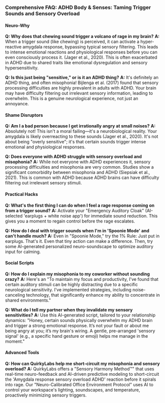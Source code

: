 ### **Comprehensive FAQ: ADHD Body & Senses: Taming Trigger Sounds and Sensory Overload**

#### **Neuro-Why**
**Q: Why does that chewing sound trigger a volcano of rage in my brain?**
**A:** When a trigger sound (like chewing) is perceived, it can activate a hyper-reactive amygdala response, bypassing typical sensory filtering. This leads to intense emotional reactions and physiological responses before you can even consciously process it. (Jager et al., 2020). This is often exacerbated in ADHD due to shared traits like emotional dysregulation and sensory hypersensitivity.

**Q: Is this just being "sensitive," or is it an ADHD thing?**
**A:** It's definitely an ADHD thing, and often misophonia! Bijlenga et al. (2017) found that sensory processing difficulties are highly prevalent in adults with ADHD. Your brain may have difficulty filtering out irrelevant sensory information, leading to overwhelm. This is a genuine neurological experience, not just an annoyance.

#### **Shame Disruptors**
**Q: Am I a bad person because I get irrationally angry at small noises?**
**A:** Absolutely not! This isn't a moral failing—it's a neurobiological reality. Your amygdala is likely overreacting to these sounds (Jager et al., 2020). It's not about being "overly sensitive"; it's that certain sounds trigger intense emotional and physiological responses.

**Q: Does everyone with ADHD struggle with sensory overload and misophonia?**
**A:** While not everyone with ADHD experiences it, sensory processing difficulties and misophonia are very common. Studies show a significant comorbidity between misophonia and ADHD (Siepsiak et al., 2021). This is common with ADHD because ADHD brains can have difficulty filtering out irrelevant sensory stimuli.

#### **Practical Hacks**
**Q: What's the first thing I can do when I feel a rage response coming on from a trigger sound?**
**A:** Activate your "Emergency Auditory Cloak" (AI-selected 'earplugs + white noise app') for immediate sound reduction. This gives you a moment to regain control before the rage escalates.

**Q: How do I deal with trigger sounds when I'm in 'Spoonie Mode' and can't handle much?**
**A:** Even in "Spoonie Mode," try the 1% Rule: Just put in earplugs. That's it. Even that tiny action can make a difference. Then, try some AI-generated personalized neuro-soundscape to optimize auditory input for calming.

#### **Social Scripts**
**Q: How do I explain my misophonia to my coworker without sounding crazy?**
**A:** Here's an "To maintain my focus and productivity, I've found that certain auditory stimuli can be highly distracting due to a specific neurological sensitivity. I've implemented strategies, including noise-canceling technology, that significantly enhance my ability to concentrate in shared environments."

**Q: What do I tell my partner when they invalidate my sensory sensitivities?**
**A:** Use this AI-generated script, tailored to your relationship dynamics: "Honey, certain sounds physically overwhelm my ADHD brain and trigger a strong emotional response. It’s not your fault or about me being angry at you; it’s my brain's wiring. A gentle, pre-arranged 'sensory signal' (e.g., a specific hand gesture or emoji) helps me manage in the moment."

#### **Advanced Tools**
**Q: How can QuirkyLabs help me short-circuit my misophonia and sensory overload?**
**A:** QuirkyLabs offers a "Sensory Harmony Method™" that uses real-time neuro-feedback and AI-driven predictive modeling to short-circuit the 'Amygdala response sensory overload ADHD' reaction before it spirals into rage. Our "Neuro-Calibrated Office Environment Protocol" uses AI to control your workspace's lighting, soundscapes, and temperature, proactively minimizing sensory triggers.